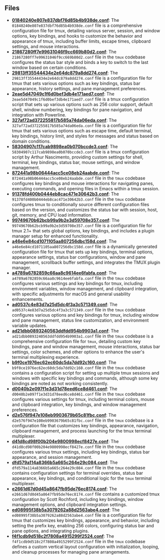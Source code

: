
## Files
- **[01840240e807e837dbf76d85b4b938de.conf](conf/01840240e807e837dbf76d85b4b938de.conf.driver.md)**: The `01840240e807e837dbf76d85b4b938de.conf` file is a comprehensive configuration file for tmux, detailing various server, session, and window options, key bindings, and hooks to customize the behavior and appearance of tmux, including buffer limits, escape times, clipboard settings, and mouse interactions.
- **[21867280ff7e99631046f9cc669b80d2.conf](conf/21867280ff7e99631046f9cc669b80d2.conf.driver.md)**: The `21867280ff7e99631046f9cc669b80d2.conf` file in the `tmux` codebase configures the status bar style and binds a key to switch to the last window based on certain conditions.
- **[29813ff35544434e2e64dc879a8dd274.conf](conf/29813ff35544434e2e64dc879a8dd274.conf.driver.md)**: The `29813ff35544434e2e64dc879a8dd274.conf` file is a configuration file for tmux that sets various options such as key bindings, status bar appearance, history settings, and pane management preferences.
- **[2eae5d47049c1f6d0bef3db4e171aed7.conf](conf/2eae5d47049c1f6d0bef3db4e171aed7.conf.driver.md)**: The `2eae5d47049c1f6d0bef3db4e171aed7.conf` file is a tmux configuration script that sets up various options such as 256 color support, default shell, window numbering, key bindings for pane navigation, and integration with Powerline.
- **[327af72ad372255817b585a74da06eda.conf](conf/327af72ad372255817b585a74da06eda.conf.driver.md)**: The `327af72ad372255817b585a74da06eda.conf` file is a configuration file for tmux that sets various options such as escape time, default terminal, key bindings, history limit, and styles for messages and status based on domain conditions.
- **[58304907c117cab9898ea0b070bccde3.conf](conf/58304907c117cab9898ea0b070bccde3.conf.driver.md)**: The `58304907c117cab9898ea0b070bccde3.conf` file is a tmux configuration script by Arthur Nascimento, providing custom settings for shell, terminal, key bindings, status bar, mouse settings, and window management.
- **[872441a98b06444acc5ce08eb24aabde.conf](conf/872441a98b06444acc5ce08eb24aabde.conf.driver.md)**: The `872441a98b06444acc5ce08eb24aabde.conf` file in the `tmux` codebase configures key bindings and mouse interactions for navigating panes, executing commands, and opening files in Emacs within a tmux session.
- **[91378fd400b0444eb8cac471e30642b3.conf](conf/91378fd400b0444eb8cac471e30642b3.conf.driver.md)**: The `91378fd400b0444eb8cac471e30642b3.conf` file in the `tmux` codebase configures tmux to conditionally source different configuration files based on the version, and customizes the status bar with session, host, git, memory, and CPU load information.
- **[99749670b62bcb99a9b2e3d59708e357.conf](conf/99749670b62bcb99a9b2e3d59708e357.conf.driver.md)**: The `99749670b62bcb99a9b2e3d59708e357.conf` file is a configuration file for tmux 2.1+ that sets global options, key bindings, and includes a plugin manager setup for enhanced functionality.
- **[a46e6e84cd1071105aa807256dbc158d.conf](conf/a46e6e84cd1071105aa807256dbc158d.conf.driver.md)**: The `a46e6e84cd1071105aa807256dbc158d.conf` file is a dynamically generated configuration file for tmux that sets up key bindings, terminal options, appearance settings, status bar configurations, window and pane management, scrollback buffer settings, and integrates the TMUX plugin manager.
- **[a4789a6782859c66aa8c9614ee6fabfa.conf](conf/a4789a6782859c66aa8c9614ee6fabfa.conf.driver.md)**: The `a4789a6782859c66aa8c9614ee6fabfa.conf` file in the `tmux` codebase configures various settings and key bindings for tmux, including environment variables, window management, and clipboard integration, with specific adjustments for macOS and general usability enhancements.
- **[ad0537c4e83d7a25d5dc4f3a3c571349.conf](conf/ad0537c4e83d7a25d5dc4f3a3c571349.conf.driver.md)**: The `ad0537c4e83d7a25d5dc4f3a3c571349.conf` file in the `tmux` codebase configures various options and key bindings for tmux, including window and pane management, status line customization, and environment variable updates.
- **[ad21dbb0893240563ddfdd954b9903a1.conf](conf/ad21dbb0893240563ddfdd954b9903a1.conf.driver.md)**: The `ad21dbb0893240563ddfdd954b9903a1.conf` file in the `tmux` codebase is a comprehensive configuration file for `tmux`, detailing custom key bindings, pane and window management, mouse interactions, status bar settings, color schemes, and other options to enhance the user's terminal multiplexing experience.
- **[b9f0ce1976ec62ec60dc5da7dd92c160.conf](conf/b9f0ce1976ec62ec60dc5da7dd92c160.conf.driver.md)**: The `b9f0ce1976ec62ec60dc5da7dd92c160.conf` file in the `tmux` codebase contains a configuration script for setting up multiple tmux sessions and windows with specific key bindings and commands, although some key bindings are noted as not working consistently.
- **[d0040b2e097f1e3d31d78eed6ce8d461.conf](conf/d0040b2e097f1e3d31d78eed6ce8d461.conf.driver.md)**: The `d0040b2e097f1e3d31d78eed6ce8d461.conf` file in the `tmux` codebase configures various settings for tmux, including terminal colors, mouse and clipboard integration, key bindings, and window management preferences.
- **[d2e576f947e108eb9903679b65c81fbc.conf](conf/d2e576f947e108eb9903679b65c81fbc.conf.driver.md)**: The `d2e576f947e108eb9903679b65c81fbc.conf` file in the `tmux` codebase is a configuration file that customizes key bindings, appearance, navigation, clipboard management, and process launching for the tmux terminal multiplexer.
- **[d41d8cd98f00b204e9800998ecf8427e.conf](conf/d41d8cd98f00b204e9800998ecf8427e.conf.driver.md)**: The `d41d8cd98f00b204e9800998ecf8427e.conf` file in the `tmux` codebase configures various tmux settings, including key bindings, status bar appearance, and session management.
- **[dfd579a114a8366b5a665c264e29c084.conf](conf/dfd579a114a8366b5a665c264e29c084.conf.driver.md)**: The `dfd579a114a8366b5a665c264e29c084.conf` file in the `tmux` codebase contains configuration settings for terminal overrides, status bar appearance, key bindings, and conditional logic for the `tmux` terminal multiplexer.
- **[e2661d67d0d45a8647fb95de76ec8174.conf](conf/e2661d67d0d45a8647fb95de76ec8174.conf.driver.md)**: The `e2661d67d0d45a8647fb95de76ec8174.conf` file contains a customized tmux configuration by Scott Rochford, including key bindings, window management options, and clipboard integration settings.
- **[ed08995f38b5a3079262a88d2563abe4.conf](conf/ed08995f38b5a3079262a88d2563abe4.conf.driver.md)**: The `ed08995f38b5a3079262a88d2563abe4.conf` file is a configuration file for tmux that customizes key bindings, appearance, and behavior, including setting the prefix key, enabling 256 colors, configuring status bar and pane options, and integrating plugins.
- **[f4f1cdb9d518c2f7808a4915299f2524.conf](conf/f4f1cdb9d518c2f7808a4915299f2524.conf.driver.md)**: The `f4f1cdb9d518c2f7808a4915299f2524.conf` file in the `tmux` codebase defines a custom vertical layout configuration with initialization, looping, and cleanup processes for managing pane arrangements.
